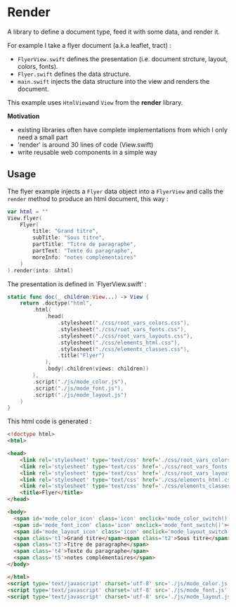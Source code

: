 # Render

A library to define a document type, feed it with some data, and render it.

For example I take a flyer document (a.k.a leaflet, tract) :
- `FlyerView.swift` defines the presentation (i.e. document strcture, layout, colors, fonts).
- `Flyer.swift` defines the data structure.
- `main.swift` injects the data structure into the view and renders the document.

This example uses `HtmlView`and `View` from the **render** library.

**Motivation**

- existing libraries often have complete implementations from which I only need a small part
- 'render' is around 30 lines of code (View.swift)
- write reusable web components in a simple way

## Usage

The flyer example injects a `Flyer` data object into a `FlyerView` and calls the `render` method to produce an html document, this way :

```swift
var html = ""
View.flyer(
    Flyer(
        title: "Grand titre",
        subTitle: "Sous titre",
        partTitle: "Titre de paragraphe",
        partText: "Texte du paragraphe",
        moreInfo: "notes complémentaires"
    )
).render(into: &html)
```

The presentation is defined in `FlyerView.swift' : 

```swift
static func doc(_ children:View...) -> View {
    return .doctype("html",
        .html(
            .head(
                .stylesheet("./css/root_vars_colors.css"),
                .stylesheet("./css/root_vars_fonts.css"),
                .stylesheet("./css/root_vars_layouts.css"),
                .stylesheet("./css/elements_html.css"),
                .stylesheet("./css/elements_classes.css"),
                .title("Flyer")
            ),
            .body(.children(views: children))
        ),
        .script("./js/mode_color.js"),
        .script("./js/mode_font.js"),
        .script("./js/mode_layout.js")
    )
}
```

This html code is generated :

```html
<!doctype html>
<html>

<head>
	<link rel='stylesheet' type='text/css' href='./css/root_vars_colors.css' />
	<link rel='stylesheet' type='text/css' href='./css/root_vars_fonts.css' />
	<link rel='stylesheet' type='text/css' href='./css/root_vars_layouts.css' />
	<link rel='stylesheet' type='text/css' href='./css/elements_html.css' />
	<link rel='stylesheet' type='text/css' href='./css/elements_classes.css' />
	<title>Flyer</title>
</head>

<body>
  <span id='mode_color_icon' class='icon' onclick='mode_color_switch()'></span>
  <span id='mode_font_icon' class='icon' onclick='mode_font_switch()'></span>
  <span id='mode_layout_icon' class='icon' onclick='mode_layout_switch()'></span>
  <span class='t1'>Grand titre</span><span class='t2'>Sous titre</span>
  <span class='t3'>Titre de paragraphe</span>
  <span class='t4'>Texte du paragraphe</span>
  <span class='t5'>notes complémentaires</span>
</body>

</html>
<script type='text/javascript' charset='utf-8' src='./js/mode_color.js' async></script>
<script type='text/javascript' charset='utf-8' src='./js/mode_font.js' async></script>
<script type='text/javascript' charset='utf-8' src='./js/mode_layout.js' async></script>
```
